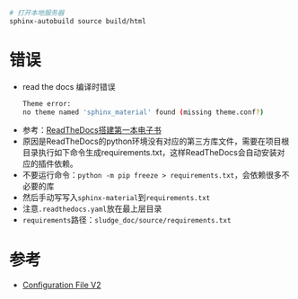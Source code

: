 ```bash
# 打开本地服务器
sphinx-autobuild source build/html

```

# 错误
- read the docs 编译时错误
  ```bash
  Theme error:
  no theme named 'sphinx_material' found (missing theme.conf?)
  ```
- 参考：[ReadTheDocs搭建第一本电子书](https://zhuanlan.zhihu.com/p/388640347)
- 原因是ReadTheDocs的python环境没有对应的第三方库文件，需要在项目根目录执行如下命令生成requirements.txt，这样ReadTheDocs会自动安装对应的插件依赖。
- 不要运行命令：``python -m pip freeze > requirements.txt``，会依赖很多不必要的库
- 然后手动写写入``sphinx-material``到``requirements.txt``
- 注意``.readthedocs.yaml``放在最上层目录
- ``requirements``路径：``sludge_doc/source/requirements.txt``


# 参考
- [Configuration File V2](https://docs.readthedocs.io/en/stable/config-file/v2.html)
